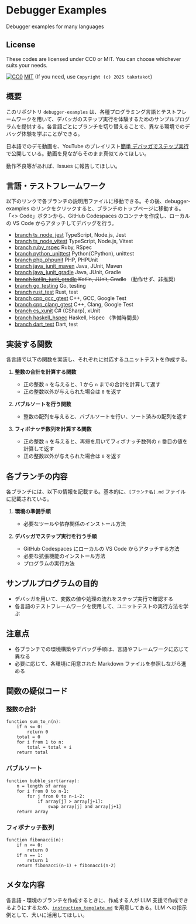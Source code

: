 # Debugger Examples

Debugger examples for many languages

## License

These codes are licensed under CC0 or MIT. You can choose whichever suits your needs.

[![CC0](http://i.creativecommons.org/p/zero/1.0/88x31.png "CC0")](http://creativecommons.org/publicdomain/zero/1.0/deed.ja)
[MIT](https://opensource.org/licenses/MIT) (If you need, use `Copyright (c) 2025 takotakot`)

## 概要

このリポジトリ `debugger-examples` は、各種プログラミング言語とテストフレームワークを用いて、デバッガのステップ実行を体験するためのサンプルプログラムを提供する。各言語ごとにブランチを切り替えることで、異なる環境でのデバッグ体験を学ぶことができる。

日本語でのデモ動画を、YouTube のプレイリスト[簡単 デバッガでステップ実行](https://www.youtube.com/playlist?list=PLKpuVcbuLVe_UByoTaD-JQYlvQXRRrdtX)で公開している。動画を見ながらそのまま真似てみてほしい。

動作不良等があれば、Issues に報告してほしい。

## 言語・テストフレームワーク

以下のリンクで各ブランチの説明用ファイルに移動できる。その後、debugger-examples のリンクをクリックすると、ブランチのトップページに移動する。「<> Code」ボタンから、GitHub Codespaces のコンテナを作成し、ローカルの VS Code からアタッチしてデバッグを行う。

- [branch ts_node_jest](../ts_node_jest/ts_node_jest.md) TypeScript, Node.js, Jest
- [branch ts_node_vitest](../ts_node_vitest/ts_node_vitest.md) TypeScript, Node.js, Vitest
- [branch ruby_rspec](../ruby_rspec/ruby_rspec.md) Ruby, RSpec
- [branch python_unittest](../python_unittest/python_unittest.md) Python(CPython), unittest
- [branch php_phpunit](../php_phpunit/php_phpunit.md) PHP, PHPUnit
- [branch java_junit_maven](../java_junit_maven/java_junit_maven.md) Java, JUnit, Maven
- [branch java_junit_gradle](../java_junit_gradle/java_junit_gradle.md) Java, JUnit, Gradle
- ~~[branch kotlin_junit_gradle](../kotlin_junit_gradle/kotlin_junit_gradle.md) Kotlin, JUnit, Gradle~~ （動作せず、非推奨）
- [branch go_testing](../go_testing/go_testing.md) Go, testing
- [branch rust_test](../rust_test/rust_test.md) Rust, test
- [branch cpp_gcc_gtest](../cpp_gcc_gtest/cpp_gcc_gtest.md) C++, GCC, Google Test
- [branch cpp_clang_gtest](../cpp_clang_gtest/cpp_clang_gtest.md) C++, Clang, Google Test
- [branch cs_xunit](../cs_xunit/cs_xunit.md) C# (CSharp), xUnit
- [branch haskell_hspec](../haskell_hspec/haskell_hspec.md) Haskell, Hspec （準備時間長）
- [branch dart_test](../dart_test/dart_test.md) Dart, test

## 実装する関数

各言語で以下の関数を実装し、それぞれに対応するユニットテストを作成する。

1. **整数の合計を計算する関数**
   - 正の整数 `n` を与えると、1 から `n` までの合計を計算して返す
   - 正の整数以外が与えられた場合は `0` を返す

2. **バブルソートを行う関数**
   - 整数の配列を与えると、バブルソートを行い、ソート済みの配列を返す

3. **フィボナッチ数列を計算する関数**
   - 正の整数 `n` を与えると、再帰を用いてフィボナッチ数列の `n` 番目の値を計算して返す
   - 正の整数以外が与えられた場合は `0` を返す

## 各ブランチの内容

各ブランチには、以下の情報を記載する。基本的に、`[ブランチ名].md` ファイルに記載されている。

1. **環境の準備手順**
   - 必要なツールや依存関係のインストール方法

2. **デバッガでステップ実行を行う手順**
   - GitHub Codespaces にローカルの VS Code からアタッチする方法
   - 必要な拡張機能のインストール方法
   - プログラムの実行方法

## サンプルプログラムの目的

- デバッガを用いて、変数の値や処理の流れをステップ実行で確認する
- 各言語のテストフレームワークを使用して、ユニットテストの実行方法を学ぶ

## 注意点

- 各ブランチでの環境構築やデバッグ手順は、言語やフレームワークに応じて異なる
- 必要に応じて、各環境に用意された Markdown ファイルを参照しながら進める

## 関数の疑似コード

### 整数の合計

```plaintext
function sum_to_n(n):
    if n <= 0:
        return 0
    total = 0
    for i from 1 to n:
        total = total + i
    return total
```

### バブルソート

```plaintext
function bubble_sort(array):
    n = length of array
    for i from 0 to n-1:
        for j from 0 to n-i-2:
            if array[j] > array[j+1]:
                swap array[j] and array[j+1]
    return array
```

### フィボナッチ数列

```plaintext
function fibonacci(n):
    if n <= 0:
        return 0
    if n == 1:
        return 1
    return fibonacci(n-1) + fibonacci(n-2)
```

## メタな内容

各言語・環境のブランチを作成するときに、作成する人が LLM 支援で作成できるようにするため、[`instruction_template.md`](./instruction_template.md) を用意してある。LLM への指示例として、大いに活用してほしい。
